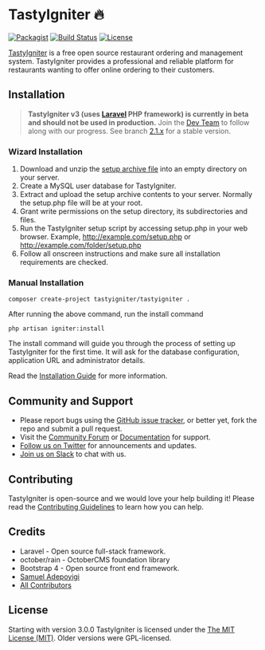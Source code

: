 TastyIgniter :fire:
============

[![Packagist](https://img.shields.io/packagist/v/tastyigniter/TastyIgniter.svg?label=Packagist&style=flat-square)](https://packagist.org/packages/tastyigniter/TastyIgniter)
[![Build Status](https://img.shields.io/travis/tastyigniter/TastyIgniter.svg?label=TravisCI&style=flat-square)](https://travis-ci.org/tastyigniter/TastyIgniter)
[![License](https://img.shields.io/packagist/l/tastyigniter/TastyIgniter.svg?label=License&style=flat-square)](https://github.com/tastyigniter/TastyIgniter/blob/master/LICENSE)

[TastyIgniter](https://tastyigniter.com/) is a free open source restaurant ordering and management system. TastyIgniter provides a professional and reliable platform for restaurants wanting to offer online ordering to their customers.

## Installation
> **TastyIgniter v3 (uses [Laravel](https://laravel.com/) PHP framework) is currently in beta and should not be used in production.** Join the [Dev Team](http://slack.tastyigniter.com/) to follow along with our progress. See branch [2.1.x](https://github.com/tastyigniter/TastyIgniter/tree/2.1.x) for a stable version.

### Wizard Installation
1. Download and unzip the [setup archive file](https://tastyigniter.com/download) into an empty directory on your server.
2. Create a MySQL user database for TastyIgniter.
3. Extract and upload the setup archive contents to your server. Normally the setup.php file will be at your root.
4. Grant write permissions on the setup directory, its subdirectories and files.
4. Run the TastyIgniter setup script by accessing setup.php in your web browser. Example, http://example.com/setup.php or http://example.com/folder/setup.php
5. Follow all onscreen instructions and make sure all installation requirements are checked.

### Manual Installation

```
composer create-project tastyigniter/tastyigniter .
```

After running the above command, run the install command

```
php artisan igniter:install
```

The install command will guide you through the process of setting up TastyIgniter for the first time. 
It will ask for the database configuration, application URL and administrator details.

Read the [Installation Guide](https://docs.tastyigniter.com/installation) for more information.

## Community and Support
- Please report bugs using the [GitHub issue tracker](https://github.com/tastyigniter/TastyIgniter/issues), or better yet, fork the repo and submit a pull request.
- Visit the [Community Forum](https://forum.tastyigniter.com) or [Documentation](https://docs.tastyigniter.com) for support.
- [Follow us on Twitter](https://twitter.com/tastyigniter/) for announcements and updates.
- [Join us on Slack](http://slack.tastyigniter.com/) to chat with us.

## Contributing
TastyIgniter is open-source and we would love your help building it! Please read the [Contributing Guidelines](CONTRIBUTING.md) to learn how you can help.

## Credits
- Laravel - Open source full-stack framework.
- october/rain - OctoberCMS foundation library
- Bootstrap 4 - Open source front end framework.
- [Samuel Adepoyigi](https://github.com/sampoyigi)
- [All Contributors](https://github.com/tastyigniter/TastyIgniter/contributors)

## License
Starting with version 3.0.0 TastyIgniter is licensed under the [The MIT License (MIT)](https://tastyigniter.com/licence/). Older versions were GPL-licensed.

